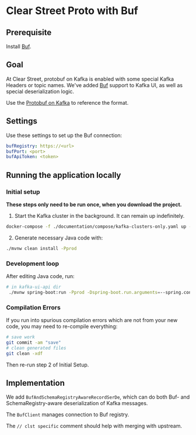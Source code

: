 # Clear Street Proto with Buf

## Prerequisite

Install [Buf](https://docs.buf.build/installation).

## Goal

At Clear Street, protobuf on Kafka is enabled with some special Kafka Headers or topic names.
We've added [Buf](https://buf.build/) support to Kafka UI, as well as special deserialization logic.

Use the [Protobuf on Kafka](https://www.notion.so/clearstreet/Protobuf-on-Kafka-ac912401cf504c75956d907b86a12f55) to reference the format.

## Settings

Use these settings to set up the Buf connection:

```yaml
bufRegistry: https://<url>
bufPort: <port>
bufApiToken: <token>
```

## Running the application locally

### Initial setup

**These steps only need to be run once, when you download the project.**

1. Start the Kafka cluster in the background. It can remain up indefinitely.

```bash
docker-compose -f ./documentation/compose/kafka-clusters-only.yaml up -d
```

2. Generate necessary Java code with:

```bash
./mvnw clean install -Pprod
```

### Development loop

After editing Java code, run:

```bash
# in kafka-ui-api dir
 ./mvnw spring-boot:run -Pprod -Dspring-boot.run.arguments=--spring.config.location=file:///home/ohartman/git/kafka-ui/kafka-ui-api/src/main/resources/application-local-buf.yml
```

### Compilation Errors

If you run into spurious compilation errors which are not from your new code, you may need to re-compile everything:

```bash
# save work
git commit -am "save"
# clean generated files
git clean -xdf
```

Then re-run step 2 of Initial Setup.

## Implementation

We add `BufAndSchemaRegistryAwareRecordSerDe`, which can do both Buf- and SchemaRegistry-aware deserialization of Kafka messages.

The `BufClient` manages connection to Buf registry.

The `// clst specific` comment should help with merging with upstream.
